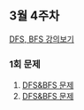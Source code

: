 ## 3월 4주차
[DFS, BFS 강의보기](https://www.inflearn.com/course/lecture?courseSlug=%EB%91%90%EC%9E%87-%EC%95%8C%EA%B3%A0%EB%A6%AC%EC%A6%98-%EC%BD%94%EB%94%A9%ED%85%8C%EC%8A%A4%ED%8A%B8-%EC%9E%90%EB%B0%94&unitId=148281)

### 1회 문제
1. [DFS&BFS 문제](https://www.acmicpc.net/problem/11724)
2. [DFS&BFS 문제](https://www.acmicpc.net/problem/2178)
